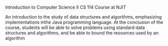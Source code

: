Introduction to Computer Science II CS 114 Course at NJIT

An introduction to the study of data structures and algorithms, emphasizing implementations inthe Java programming language. At the conclusion of the course, students will be able to solve problems using standard data structures and algorithms, and be able to bound the resources used by an algorithm
